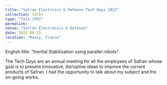 ```yaml
---
title: "Safran Electrnics & Defense Tech Days 2022"
collection: talks
type: "Talk [FR]"
permalink:
venue: "Safran Electronics & Defense"
date: 2022-09-15
location: "Massy, France"
---
```


English title: "Inertial Stabilization using parallel robots"

The Tech Days are an annual meeting for all the employees of Safran whose goal is to present innovative, disruptive ideas to improve the current products of Safran. I had the opportunity to talk about my subject and the on-going works.

